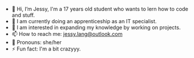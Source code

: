 - 👋 Hi, I’m Jessy, I'm a 17 years old student who wants to lern how to code and stuff. 
- 🌱 I am currently doing an apprenticeship as an IT specialist.
- 💞️ I am interested in expanding my knowledge by working on  projects.
- 📫 How to reach me: jessy.lang@outlook.com
- 👀 Pronouns: she/her
- ⚡ Fun fact: I'm a bit crazyyy.

<!---
Jessy-Lang/Jessy-Lang is a ✨ special ✨ repository because its `README.md` (this file) appears on your GitHub profile.
You can click the Preview link to take a look at your changes.
--->
